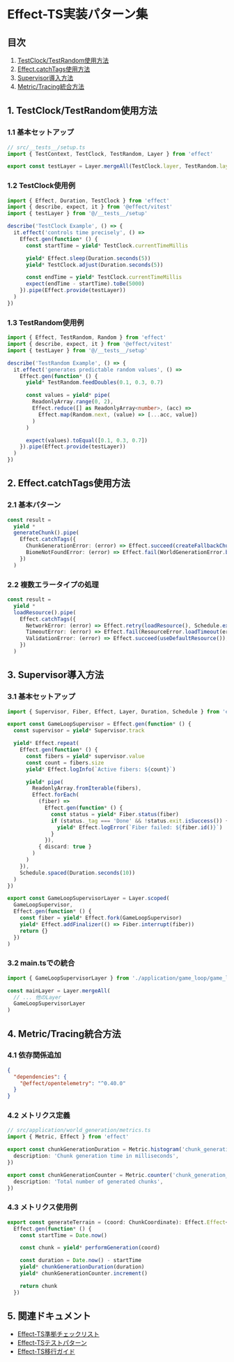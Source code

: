 # Effect-TS実装パターン集

## 目次

1. [TestClock/TestRandom使用方法](#1-testclocktestrandom使用方法)
2. [Effect.catchTags使用方法](#2-effectcatchtags使用方法)
3. [Supervisor導入方法](#3-supervisor導入方法)
4. [Metric/Tracing統合方法](#4-metrictracing統合方法)

## 1. TestClock/TestRandom使用方法

### 1.1 基本セットアップ

```typescript
// src/__tests__/setup.ts
import { TestContext, TestClock, TestRandom, Layer } from 'effect'

export const testLayer = Layer.mergeAll(TestClock.layer, TestRandom.layer)
```

### 1.2 TestClock使用例

```typescript
import { Effect, Duration, TestClock } from 'effect'
import { describe, expect, it } from '@effect/vitest'
import { testLayer } from '@/__tests__/setup'

describe('TestClock Example', () => {
  it.effect('controls time precisely', () =>
    Effect.gen(function* () {
      const startTime = yield* TestClock.currentTimeMillis

      yield* Effect.sleep(Duration.seconds(5))
      yield* TestClock.adjust(Duration.seconds(5))

      const endTime = yield* TestClock.currentTimeMillis
      expect(endTime - startTime).toBe(5000)
    }).pipe(Effect.provide(testLayer))
  )
})
```

### 1.3 TestRandom使用例

```typescript
import { Effect, TestRandom, Random } from 'effect'
import { describe, expect, it } from '@effect/vitest'
import { testLayer } from '@/__tests__/setup'

describe('TestRandom Example', () => {
  it.effect('generates predictable random values', () =>
    Effect.gen(function* () {
      yield* TestRandom.feedDoubles(0.1, 0.3, 0.7)

      const values = yield* pipe(
        ReadonlyArray.range(0, 2),
        Effect.reduce([] as ReadonlyArray<number>, (acc) =>
          Effect.map(Random.next, (value) => [...acc, value])
        )
      )

      expect(values).toEqual([0.1, 0.3, 0.7])
    }).pipe(Effect.provide(testLayer))
  )
})
```

## 2. Effect.catchTags使用方法

### 2.1 基本パターン

```typescript
const result =
  yield *
  generateChunk().pipe(
    Effect.catchTags({
      ChunkGenerationError: (error) => Effect.succeed(createFallbackChunk(error)),
      BiomeNotFoundError: (error) => Effect.fail(WorldGenerationError.biomeRequired(error)),
    })
  )
```

### 2.2 複数エラータイプの処理

```typescript
const result =
  yield *
  loadResource().pipe(
    Effect.catchTags({
      NetworkError: (error) => Effect.retry(loadResource(), Schedule.exponential(Duration.seconds(1))),
      TimeoutError: (error) => Effect.fail(ResourceError.loadTimeout(error)),
      ValidationError: (error) => Effect.succeed(useDefaultResource()),
    })
  )
```

## 3. Supervisor導入方法

### 3.1 基本セットアップ

```typescript
import { Supervisor, Fiber, Effect, Layer, Duration, Schedule } from 'effect'

export const GameLoopSupervisor = Effect.gen(function* () {
  const supervisor = yield* Supervisor.track

  yield* Effect.repeat(
    Effect.gen(function* () {
      const fibers = yield* supervisor.value
      const count = fibers.size
      yield* Effect.logInfo(`Active fibers: ${count}`)

      yield* pipe(
        ReadonlyArray.fromIterable(fibers),
        Effect.forEach(
          (fiber) =>
            Effect.gen(function* () {
              const status = yield* Fiber.status(fiber)
              if (status._tag === 'Done' && !status.exit.isSuccess()) {
                yield* Effect.logError(`Fiber failed: ${fiber.id()}`)
              }
            }),
          { discard: true }
        )
      )
    }),
    Schedule.spaced(Duration.seconds(10))
  )
})

export const GameLoopSupervisorLayer = Layer.scoped(
  GameLoopSupervisor,
  Effect.gen(function* () {
    const fiber = yield* Effect.fork(GameLoopSupervisor)
    yield* Effect.addFinalizer(() => Fiber.interrupt(fiber))
    return {}
  })
)
```

### 3.2 main.tsでの統合

```typescript
import { GameLoopSupervisorLayer } from './application/game_loop/game_loop_supervisor'

const mainLayer = Layer.mergeAll(
  // ... 他のLayer
  GameLoopSupervisorLayer
)
```

## 4. Metric/Tracing統合方法

### 4.1 依存関係追加

```json
{
  "dependencies": {
    "@effect/opentelemetry": "^0.40.0"
  }
}
```

### 4.2 メトリクス定義

```typescript
// src/application/world_generation/metrics.ts
import { Metric, Effect } from 'effect'

export const chunkGenerationDuration = Metric.histogram('chunk_generation_duration_ms', {
  description: 'Chunk generation time in milliseconds',
})

export const chunkGenerationCounter = Metric.counter('chunk_generation_total', {
  description: 'Total number of generated chunks',
})
```

### 4.3 メトリクス使用例

```typescript
export const generateTerrain = (coord: ChunkCoordinate): Effect.Effect<Chunk, GenerationError> =>
  Effect.gen(function* () {
    const startTime = Date.now()

    const chunk = yield* performGeneration(coord)

    const duration = Date.now() - startTime
    yield* chunkGenerationDuration(duration)
    yield* chunkGenerationCounter.increment()

    return chunk
  })
```

## 5. 関連ドキュメント

- [Effect-TS準拠チェックリスト](../../reference/effect-ts-compliance.md)
- [Effect-TSテストパターン](../testing/effect-ts-testing-patterns.md)
- [Effect-TS移行ガイド](./effect-ts-migration-guide.md)
